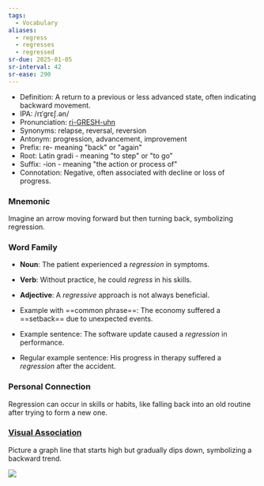 ```yaml
---
tags:
  - Vocabulary
aliases:
  - regress
  - regresses
  - regressed
sr-due: 2025-01-05
sr-interval: 42
sr-ease: 290
---
```


- Definition: A return to a previous or less advanced state, often indicating backward movement.
- IPA: /rɪˈɡrɛʃ.ən/
- Pronunciation: [ri-GRESH-uhn](https://www.google.com/search?q=how+to+pronounce+regression)
- Synonyms: relapse, reversal, reversion
- Antonym: progression, advancement, improvement
- Prefix: re- meaning "back" or "again"
- Root: Latin gradi - meaning "to step" or "to go"
- Suffix: -ion - meaning "the action or process of"
- Connotation: Negative, often associated with decline or loss of progress.

### Mnemonic

Imagine an arrow moving forward but then turning back, symbolizing regression.

### Word Family

- **Noun**: The patient experienced a *regression* in symptoms.
- **Verb**: Without practice, he could *regress* in his skills.
- **Adjective**: A *regressive* approach is not always beneficial.
  
- Example with ==common phrase==: The economy suffered a ==setback== due to unexpected events.
- Example sentence: The software update caused a *regression* in performance.
- Regular example sentence: His progress in therapy suffered a *regression* after the accident.

### Personal Connection

Regression can occur in skills or habits, like falling back into an old routine after trying to form a new one.

### [Visual Association](https://www.google.com/search?tbm=isch&q=regression)

Picture a graph line that starts high but gradually dips down, symbolizing a backward trend.

![](https://substackcdn.com/image/fetch/f_auto,q_auto:good,fl_progressive:steep/https%3A%2F%2Fsubstack-post-media.s3.amazonaws.com%2Fpublic%2Fimages%2F62413fa0-3d80-411c-af93-ebd0f096a26a_1042x644.png)
